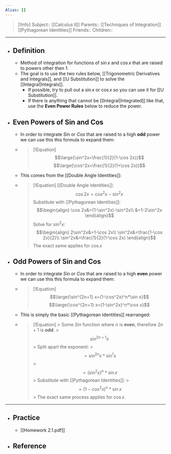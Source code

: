```yaml
---
Alias: []
---
```

> [!Info]
> Subject:: [[Calculus II]]
> Parents:: [[Techniques of Integration]] [[Pythagorean Identities]]
> Friends:: 
> Children:: 
---
- ## Definition
	- Method of integration for functions of $\sin x$ and $\cos x$ that are raised to powers other then $1$.
	- The goal is to use the two rules below, [[Trigonometric Derivatives and Integrals]], and [[U Substitution]] to solve the [[Integral|Integrals]].
		- If possible, try to pull out a $\sin x$ or $\cos x$ so you can use it for [[U Substitution]].
		- If there is anything that cannot be [[Integral|Integrated]] like that, use the **Even Power Rules**  below to reduce the power.
- ## Even Powers of Sin and Cos
	- In order to integrate $Sin$ or $Cos$ that are raised to a high **odd** power we can use this this formula to expand them:
	- > [!Equation]
	  > $$\large{\sin^2x=\frac{1}{2}(1-\cos 2x)}$$
	  > $$\large{\cos^2x=\frac{1}{2}(1+\cos 2x)}$$
	- This comes from the [[Double Angle Identities]]:
	- > [!Equation]
	  > [[Double Angle Identities]]:
	  > $$\cos 2x=\cos^2x-\sin^2x$$
	  > Substitute with [[Pythagorean Identities]]:
	  > $$\begin{align}
	  > \cos 2x&=(1-\sin^2x)-\sin^2x\\
	  > &=1-2\sin^2x
	  > \end{align}$$
	  > Solve for $\sin^2x$:
	  > $$\begin{align}
	  > 2\sin^2x&=1-\cos 2x\\
	  > \sin^2x&=\frac{1-\cos 2x}{2}\\
	  > \sin^2x&=\frac{1}{2}(1-\cos 2x)
	  > \end{align}$$
	  > The exact same applies for $\cos x$
- ## Odd Powers of Sin and Cos
	- In order to integrate $Sin$ or $Cos$ that are raised to a high **even** power we can use this this formula to expand them:
	- > [!Equation]
	  > $$\large{\sin^{2n+1} x=(1-\cos^2x)^n*\sin x}$$
	  > $$\large{\cos^{2n+1} x=(1-\sin^2x)^n*\cos x}$$
	- This is simply the basic [[Pythagorean Identities]] rearranged:
	- > [!Equation]
		  > Some $Sin$ function where $n$ is **even**, therefore $2n+1$ is **odd**.
		  > $$\sin^{2n+1}x$$
		  > Split apart the exponent:
		  > $$=\sin^{2n}x*\sin^1x$$
		  >  $$=(\sin^2x)^n*\sin x$$
		  >  Substitute with [[Pythagorean Identities]]:
		  >  $$=(1-\cos^2x)^n*\sin x$$
		  >  The exact same process applies for $\cos x$.
---
- ## Practice
	- [[Homework 2.1.pdf]]
- ## Reference